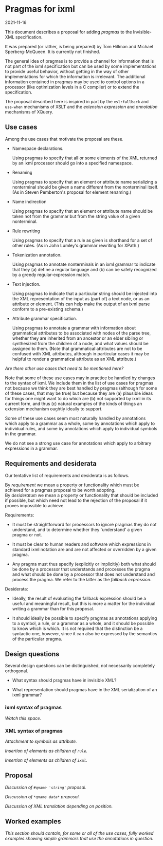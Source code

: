 # Pragmas for ixml

2021-11-16


This document describes a proposal for adding *pragmas* to the
Invisible-XML specification.

It was prepared (or rather, is being prepared) by Tom Hillman and
Michael Sperberg-McQueen. It is currently not finished.

The general idea of pragmas is to provide a channel for information
that is not part of the ixml specification but can be used by some
implementations to provide useful behavior, without getting in the way
of other implementations for which the information is irrelevant. The
additional information contained in pragmas may be used to control
options in a processor (like optimization levels in a C compiler) or
to extend the specification.

The proposal described here is inspired in part by the `xsl:fallback`
and `use-when` mechanisms of XSLT and the *extension expression*
and *annotation* mechanisms of XQuery.

## Use cases

Among the use cases that motivate the proposal are these.

* Namespace declarations.

  Using pragmas to specify that all or some elements of the XML
returned by an ixml processor should go into a specified namespace.

* Renaming 

  Using pragmas to specify that an element or attribute name
serializing a nonterminal should be given a name different from the
nonterminal itself. (As in Steven Pemberton's proposal for element
renaming.)

* Name indirection 

  Using pragmas to specify that an element or attribute name should be
taken not from the grammar but from the string value of a given
nonterminal.

* Rule rewriting

  Using pragmas to specify that a rule as given is shorthand for a set
of other rules.  (As in John Lumley's grammar rewriting for XPath.)

* Tokenization annotation.

  Using pragmas to annotate nonterminals in an ixml grammar to
indicate that they (a) define a regular language and (b) can be safely
recognized by a greedy regular-expression match.

* Text injection.

  Using pragmas to indicate that a particular string should be
injected into the XML representation of the input as (part of) a text
node, or as an attribute or element. (This can help make the output of
an ixml parse conform to a pre-existing schema.)

* Attribute grammar specification.

  Using pragmas to annotate a grammar with information about
grammatical attributes to be associated with nodes of the parse tree,
whether they are inherited from an ancestor or an elder sibling or
synthesized from the children of a node, and what values should be
assigned to them. (Note that grammatical attributes are not to be
confused with XML attributes, although in particular cases it may be
helpful to render a grammatical attribute as an XML attribute.)

*Are there other use cases that need to be mentioned here?*

Note that some of these use cases may in practice be handled by
changes to the syntax of ixml. We include them in the list of use
cases for pragmas not because we think they are best handled by
pragmas (although for some of these cases, that may be true) but
because they are (a) plausible ideas for things one might want to do
which are (b) not supported by ixml in its current form, and thus (c)
natural examples of the kinds of things an extension mechanism oughtly
ideally to support.

Some of these use cases seem most naturally handled by annotations
which apply to a grammar as a whole, some by annotations which apply
to individual rules, and some by annotations which apply to individual
symbols in the grammar.

We do not see a strong use case for annotations which apply to
arbitrary expressions in a grammar.

## Requirements and desiderata

Our tentative list of requirements and desiderata is as follows.

By *requirement* we mean a property or functionality which must be
achieved for a pragmas proposal to be worth adopting.  
By *desideratum* we mean a property or functionality that should be
included if possible, but which need not lead to the rejection of the
proposal if it proves impossible to achieve.

Requirements:

* It must be straightforward for processors to ignore pragmas they do 
not understand, and to determine whether they `understand' a given 
pragma or not. 

* It must be clear to human readers and software which expressions in
standard ixml notation are and are not affected or overridden by a
given pragma.

* Any pragma must thus specify (explicitly or implicitly) both what
should be done by a processor that understands and processes the
pragma and what should be done by a processor that does not understand
and process the pragma. We refer to the latter as the *fallback
expression*.


Desiderata:

* Ideally, the result of evaluating the fallback expression should be
a useful and meaningful result, but this is more a matter for the
individual writing a grammar than for this proposal.

* It should ideally be possible to specify pragmas as annotations
applying to a symbol, a rule, or a grammar as a whole, and it should
be possible to know which is which. It is not required that the
distinction be a syntactic one, however, since it can also be
expressed by the semantics of the particular pragma.

## Design questions

Several design questions can be distinguished, not necessarily
completely orthogonal.

* What syntax should pragmas have in invisible XML?

* What representation should pragmas have in the XML serialization of
an ixml grammar?

### ixml syntax of pragmas

*Watch this space.*

### XML syntax of pragmas

*Attachment to symbols as attribute.*

*Insertion of elements as children of `rule`.*

*Insertion of elements as children of `ixml`.*


## Proposal


*Discussion of `#qname 'string'` proposal.*

*Discussion of `*qname data*` proposal.*

*Discussion of XML translation depending on position.*

## Worked examples

*This section should contain, for some or all of the use cases, fully
worked examples showing simple grammars that use the annotations in
question.*


